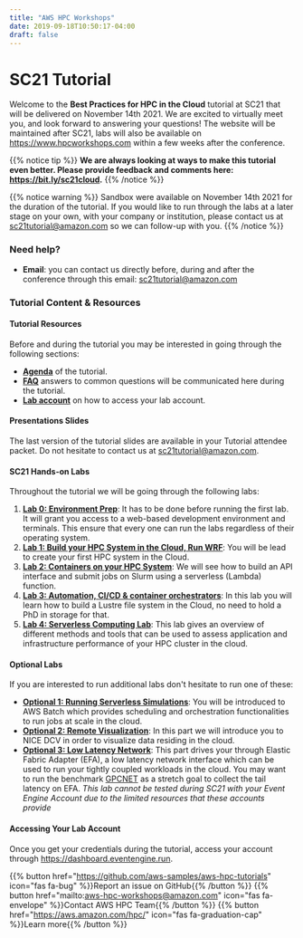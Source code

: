 ```yaml
---
title: "AWS HPC Workshops"
date: 2019-09-18T10:50:17-04:00
draft: false
---
```


# SC21 Tutorial

Welcome to the **Best Practices for HPC in the Cloud** tutorial at SC21 that will be delivered on November 14th 2021. We are excited to virtually meet you, and look forward to answering your questions!
The website will be maintained after SC21, labs will also be available on https://www.hpcworkshops.com within a few weeks after the conference.

{{% notice tip %}}
**We are always looking at ways to make this tutorial even better. Please provide feedback and comments here: https://bit.ly/sc21cloud.**
{{% /notice %}}


{{% notice warning %}}
Sandbox were available on November 14th 2021 for the duration of the tutorial. If you would like to run through the labs at a later stage on your own, with your company or institution, please contact us at sc21tutorial@amazon.com so we can follow-up with you.
{{% /notice %}}


### Need help?

- **Email**: you can contact us directly before, during and after the conference through this email: sc21tutorial@amazon.com

### Tutorial Content & Resources

#### Tutorial Resources

Before and during the tutorial you may be interested in going through the following sections:

- [**Agenda**](/01-hpc-overview/00-agenda.html) of the tutorial.
- [**FAQ**](/01-hpc-overview/01-updates.md) answers to common questions will be communicated here during the tutorial.
- [**Lab account**](/01-hpc-overview/03-access-aws.md) on how to access your lab account.

#### Presentations Slides

The last version of the tutorial slides are available in your Tutorial attendee packet. Do not hesitate to contact us at sc21tutorial@amazon.com.

#### SC21 Hands-on Labs

Throughout the tutorial we will be going through the following labs:

1. [**Lab 0: Environment Prep**](/01-hpc-overview/00-agenda.html): It has to be done before running the first lab. It will grant you access to a web-based development environment and terminals. This ensure that every one can run the labs regardless of their operating system.
2. [**Lab 1: Build your HPC System in the Cloud, Run WRF**](/03-hpc-aws-parallelcluster-workshop.html): You will be lead to create your first HPC system in the Cloud.
3. [**Lab 2: Containers on your HPC System**](/04-serverless.html): We will see how to build an API interface and submit jobs on Slurm using a serverless (Lambda) function.
4. [**Lab 3: Automation, CI/CD & container orchestrators**](/04-serverless.html): In this lab you will learn how to build a Lustre file system in the Cloud, no need to hold a PhD in storage for that.
5. [**Lab 4: Serverless Computing Lab**](/10-monitoring.html): This lab gives an overview of different methods and tools that can be used to assess application and infrastructure performance of your HPC cluster in the cloud.

#### Optional Labs

If you are interested to run additional labs don't hesitate to run one of these:

- [**Optional 1: Running Serverless Simulations**](/06-aws-batch.html): You will be introduced to AWS Batch which provides scheduling and orchestration functionalities to run jobs at scale in the cloud.
- [**Optional 2: Remote Visualization**](/07-nice-dcv.html): In this part we will introduce you to NICE DCV in order to visualize data residing in the cloud.
- [**Optional 3: Low Latency Network**](/08-efa.html): This part drives your through Elastic Fabric Adapter (EFA), a low latency network interface which can be used to run your tightly coupled workloads in the cloud. You may want to run the benchmark [GPCNET](https://github.com/netbench/GPCNET) as a stretch goal to collect the tail latency on EFA. *This lab cannot be tested during SC21 with your Event Engine Account due to the limited resources that these accounts provide*


#### Accessing Your Lab Account
Once you get your credentials during the tutorial, access your account through https://dashboard.eventengine.run.

{{% button href="https://github.com/aws-samples/aws-hpc-tutorials" icon="fas fa-bug" %}}Report an issue on GitHub{{% /button %}}
{{% button href="mailto:aws-hpc-workshops@amazon.com" icon="fas fa-envelope" %}}Contact AWS HPC Team{{% /button %}}
{{% button href="https://aws.amazon.com/hpc/" icon="fas fa-graduation-cap" %}}Learn more{{% /button %}}

